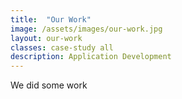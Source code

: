 ```yaml
---
title:  "Our Work"
image: /assets/images/our-work.jpg
layout: our-work
classes: case-study all
description: Application Development
---
```

We did some work